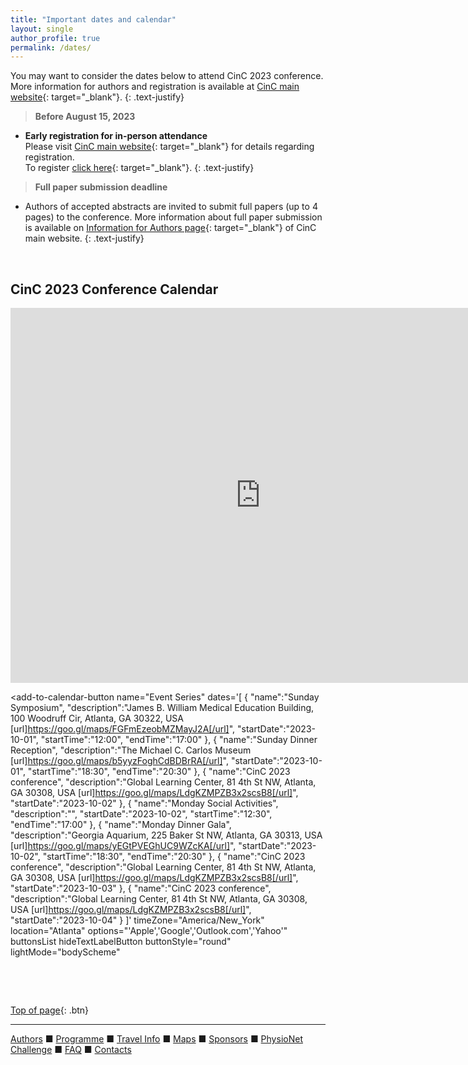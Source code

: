 ```yaml
---
title: "Important dates and calendar"
layout: single
author_profile: true
permalink: /dates/
---
```

<a name="top"></a>

You may want to consider the dates below to attend CinC 2023 conference. More information for authors and registration is available at [CinC main website](https://cinc.org/inf_authors/){: target="_blank"}. 
{: .text-justify}

> **Before August 15, 2023**

- **Early registration for in-person attendance**\
Please visit [CinC main website](https://cinc.org/inf_authors/#:~:text=5.%20Register%20to%20attend%20CinC){: target="_blank"} for details regarding registration.\
To register [click here](https://softconf.com/n/cinc2023/user/){: target="_blank"}.
{: .text-justify}


> **Full paper submission deadline**

* Authors of accepted abstracts are invited to submit full papers (up to 4 pages) to the conference. More information about full paper submission is available on [Information for Authors page](https://cinc.org/inf_authors/){: target="_blank"} of CinC main website.
{: .text-justify}

&nbsp;

## CinC 2023 Conference Calendar

<iframe src="https://calendar.google.com/calendar/embed?height=600&wkst=1&bgcolor=%23ffffff&ctz=America%2FNew_York&dates=20231001/20231031&showCalendars=0&showNav=0&mode=WEEK&src=Y19hYzE0Y2VkMWIyMWYyMDk3MzJhNTE4M2RjYzY0ZGE4MDQ2NWE0MmQ4OGI4OWZjOWYwM2RmZmM2NGRkNTJkZDMyQGdyb3VwLmNhbGVuZGFyLmdvb2dsZS5jb20&color=%234285F4" style="border-width:0" width="800" height="600" frameborder="0" scrolling="no"></iframe>

<script src="https://nam11.safelinks.protection.outlook.com/?url=https%3A%2F%2Fcdn.jsdelivr.net%2Fnpm%2Fadd-to-calendar-button%402&data=05%7C01%7Chyelyon.lee%40emory.edu%7Cfd729f0cad8949876c3a08db5d8054af%7Ce004fb9cb0a4424fbcd0322606d5df38%7C0%7C0%7C638206577984266219%7CUnknown%7CTWFpbGZsb3d8eyJWIjoiMC4wLjAwMDAiLCJQIjoiV2luMzIiLCJBTiI6Ik1haWwiLCJXVCI6Mn0%3D%7C3000%7C%7C%7C&sdata=%2BJmbzbIfkNXgglaFk5PvzZlz%2BzPdfaLwCyPM8s0lUVM%3D&reserved=0" async defer></script>


<add-to-calendar-button
  name="Event Series"
  dates='[
    {
      "name":"Sunday Symposium",
      "description":"James B. William Medical Education Building, 100 Woodruff Cir, Atlanta, GA 30322, USA [url]https://goo.gl/maps/FGFmEzeobMZMayJ2A[/url]",
      "startDate":"2023-10-01",
      "startTime":"12:00",
      "endTime":"17:00"
    },
    {
      "name":"Sunday Dinner Reception",
      "description":"The Michael C. Carlos Museum [url]https://goo.gl/maps/b5yyzFoghCdBDBrRA[/url]",
      "startDate":"2023-10-01",
      "startTime":"18:30",
      "endTime":"20:30"
    },
    {
      "name":"CinC 2023 conference",
      "description":"Global Learning Center, 81 4th St NW, Atlanta, GA 30308, USA [url]https://goo.gl/maps/LdgKZMPZB3x2scsB8[/url]",
      "startDate":"2023-10-02"
    },
    {
      "name":"Monday Social Activities",
      "description":"",
      "startDate":"2023-10-02",
      "startTime":"12:30",
      "endTime":"17:00"
    },
    {
      "name":"Monday Dinner Gala",
      "description":"Georgia Aquarium, 225 Baker St NW, Atlanta, GA 30313, USA [url]https://goo.gl/maps/yEGtPVEGhUC9WZcKA[/url]",
      "startDate":"2023-10-02",
      "startTime":"18:30",
      "endTime":"20:30"
    },
   {
      "name":"CinC 2023 conference",
      "description":"Global Learning Center, 81 4th St NW, Atlanta, GA 30308, USA [url]https://goo.gl/maps/LdgKZMPZB3x2scsB8[/url]",
      "startDate":"2023-10-03"
    },
   {
      "name":"CinC 2023 conference",
      "description":"Global Learning Center, 81 4th St NW, Atlanta, GA 30308, USA [url]https://goo.gl/maps/LdgKZMPZB3x2scsB8[/url]",
      "startDate":"2023-10-04"
    }
  ]'
  timeZone="America/New_York"
  location="Atlanta"
  options="'Apple','Google','Outlook.com','Yahoo'"
  buttonsList
  hideTextLabelButton
  buttonStyle="round"
  lightMode="bodyScheme"
></add-to-calendar-button>


&nbsp;

&nbsp;

[Top of page](#top){: .btn}

---
[Authors](../authors) &#9632; [Programme](../programme/) &#9632; [Travel Info](../travel/) &#9632; [Maps](../map) &#9632; [Sponsors](../sponsors/) &#9632; [PhysioNet Challenge](../challenge/) &#9632; [FAQ](../faq/) &#9632; [Contacts](../contact/)